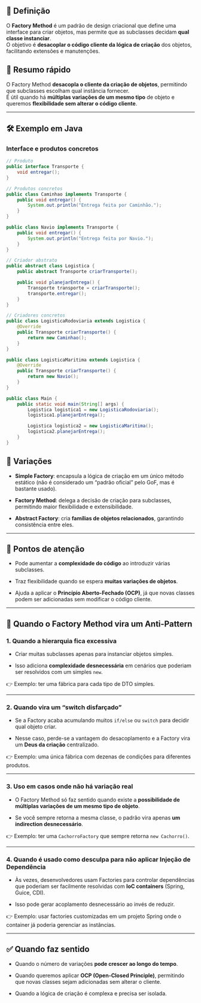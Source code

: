 ## 📖 Definição
O **Factory Method** é um padrão de design criacional que define uma interface para criar objetos, mas permite que as subclasses decidam **qual classe instanciar**.  
O objetivo é **desacoplar o código cliente da lógica de criação** dos objetos, facilitando extensões e manutenções.

## 📝 Resumo rápido

O Factory Method **desacopla o cliente da criação de objetos**, permitindo que subclasses escolham qual instância fornecer.  
É útil quando há **múltiplas variações de um mesmo tipo** de objeto e queremos **flexibilidade sem alterar o código cliente**.

---
## 🛠️ Exemplo em Java

### Interface e produtos concretos
```java
// Produto
public interface Transporte {
    void entregar();
}

// Produtos concretos
public class Caminhao implements Transporte {
    public void entregar() {
        System.out.println("Entrega feita por Caminhão.");
    }
}

public class Navio implements Transporte {
    public void entregar() {
        System.out.println("Entrega feita por Navio.");
    }
}

// Criador abstrato
public abstract class Logistica {
    public abstract Transporte criarTransporte();

    public void planejarEntrega() {
        Transporte transporte = criarTransporte();
        transporte.entregar();
    }
}

// Criadores concretos
public class LogisticaRodoviaria extends Logistica {
    @Override
    public Transporte criarTransporte() {
        return new Caminhao();
    }
}

public class LogisticaMaritima extends Logistica {
    @Override
    public Transporte criarTransporte() {
        return new Navio();
    }
}

public class Main {
    public static void main(String[] args) {
        Logistica logistica1 = new LogisticaRodoviaria();
        logistica1.planejarEntrega();

        Logistica logistica2 = new LogisticaMaritima();
        logistica2.planejarEntrega();
    }
}
```

## 🔄 Variações

- **Simple Factory**: encapsula a lógica de criação em um único método estático (não é considerado um “padrão oficial” pelo GoF, mas é bastante usado).
    
- **Factory Method**: delega a decisão de criação para subclasses, permitindo maior flexibilidade e extensibilidade.
    
- **Abstract Factory**: cria **famílias de objetos relacionados**, garantindo consistência entre eles.    

---
## 📌 Pontos de atenção

- Pode aumentar a **complexidade do código** ao introduzir várias subclasses.
    
- Traz flexibilidade quando se espera **muitas variações de objetos**.
    
- Ajuda a aplicar o **Princípio Aberto-Fechado (OCP)**, já que novas classes podem ser adicionadas sem modificar o código cliente.   

---

## 🚩 Quando o Factory Method vira um Anti-Pattern

### 1. **Quando a hierarquia fica excessiva**

- Criar muitas subclasses apenas para instanciar objetos simples.
    
- Isso adiciona **complexidade desnecessária** em cenários que poderiam ser resolvidos com um simples `new`.
    

👉 Exemplo: ter uma fábrica para cada tipo de DTO simples.

---

### 2. **Quando vira um “switch disfarçado”**

- Se a Factory acaba acumulando muitos `if/else` ou `switch` para decidir qual objeto criar.
    
- Nesse caso, perde-se a vantagem do desacoplamento e a Factory vira um **Deus da criação** centralizado.
    

👉 Exemplo: uma única fábrica com dezenas de condições para diferentes produtos.

---

### 3. **Uso em casos onde não há variação real**

- O Factory Method só faz sentido quando existe a **possibilidade de múltiplas variações de um mesmo tipo de objeto**.
    
- Se você sempre retorna a mesma classe, o padrão vira apenas **um indirection desnecessário**.
    

👉 Exemplo: ter uma `CachorroFactory` que sempre retorna `new Cachorro()`.

---

### 4. **Quando é usado como desculpa para não aplicar Injeção de Dependência**

- Às vezes, desenvolvedores usam Factories para controlar dependências que poderiam ser facilmente resolvidas com **IoC containers** (Spring, Guice, CDI).
    
- Isso pode gerar acoplamento desnecessário ao invés de reduzir.
    

👉 Exemplo: usar factories customizadas em um projeto Spring onde o container já poderia gerenciar as instâncias.

---

## ✅ Quando faz sentido

- Quando o número de variações **pode crescer ao longo do tempo**.
    
- Quando queremos aplicar **OCP (Open-Closed Principle)**, permitindo que novas classes sejam adicionadas sem alterar o cliente.
    
- Quando a lógica de criação é complexa e precisa ser isolada.